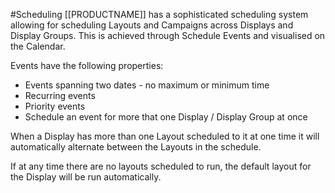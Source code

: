 <!--toc=scheduling-->
#Scheduling
[[PRODUCTNAME]] has a sophisticated scheduling system allowing for scheduling Layouts and Campaigns across Displays and Display Groups. This is achieved through Schedule Events and visualised on the Calendar.

Events have the following properties:

- Events spanning two dates - no maximum or minimum time
- Recurring events
- Priority events
- Schedule an event for more that one Display / Display Group at once

When a Display has more than one Layout scheduled to it at one time it will automatically alternate between the Layouts in the schedule.

If at any time there are no layouts scheduled to run, the default layout for the Display will be run automatically.